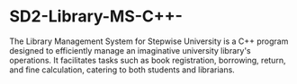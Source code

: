 # SD2-Library-MS-C++-
The Library Management System for Stepwise University is a C++ program designed to efficiently manage an imaginative university library's operations. It facilitates tasks such as book registration, borrowing, return, and fine calculation, catering to both students and librarians.
